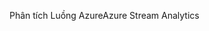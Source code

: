 <span data-ttu-id="89f6c-101">Phân tích Luồng Azure</span><span class="sxs-lookup"><span data-stu-id="89f6c-101">Azure Stream Analytics</span></span>